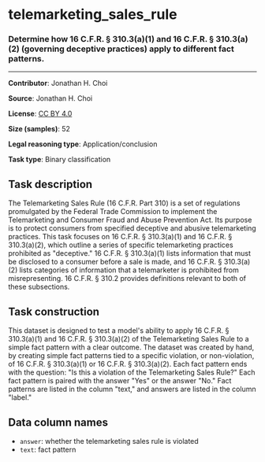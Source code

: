 # telemarketing_sales_rule

### Determine how 16 C.F.R. § 310.3(a)(1) and 16 C.F.R. § 310.3(a)(2) (governing deceptive practices) apply to different fact patterns.
---
**Contributor**: Jonathan H. Choi

**Source**: Jonathan H. Choi

**License**: [CC BY 4.0](https://creativecommons.org/licenses/by/4.0/)

**Size (samples)**: 52

**Legal reasoning type**: Application/conclusion

**Task type**: Binary classification

## Task description

The Telemarketing Sales Rule (16 C.F.R. Part 310) is a set of regulations promulgated by the Federal Trade Commission to implement the Telemarketing and Consumer Fraud and Abuse Prevention Act. Its purpose is to protect consumers from specified deceptive and abusive telemarketing practices. This task focuses on 16 C.F.R. § 310.3(a)(1) and 16 C.F.R. § 310.3(a)(2), which outline a series of specific telemarketing practices prohibited as "deceptive." 16 C.F.R. § 310.3(a)(1) lists information that must be disclosed to a consumer before a sale is made, and 16 C.F.R. § 310.3(a)(2) lists categories of information that a telemarketer is prohibited from misrepresenting. 16 C.F.R. § 310.2 provides definitions relevant to both of these subsections. 


## Task construction

This dataset is designed to test a model's ability to apply 16 C.F.R. § 310.3(a)(1) and 16 C.F.R. § 310.3(a)(2) of the Telemarketing Sales Rule to a simple fact pattern with a clear outcome. The dataset was created by hand, by creating simple fact patterns tied to a specific violation, or non-violation, of 16 C.F.R. § 310.3(a)(1) or 16 C.F.R. § 310.3(a)(2). Each fact pattern ends with the question: "Is this a violation of the Telemarketing Sales Rule?" Each fact pattern is paired with the answer "Yes" or the answer "No." Fact patterns are listed in the column "text," and answers are listed in the column "label."


## Data column names
 
 - `answer`: whether the telemarketing sales rule is violated
 - `text`: fact pattern